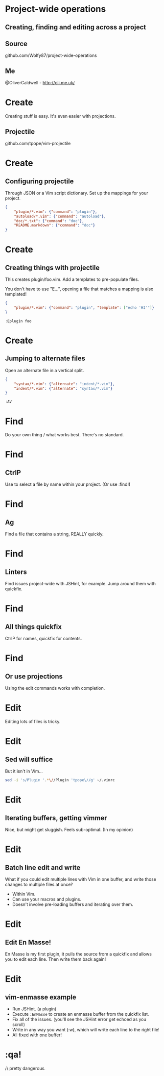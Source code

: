 # Project-wide operations

## Creating, finding and editing across a project

## Source

github.com/Wolfy87/project-wide-operations

## Me

@OliverCaldwell - http://oli.me.uk/


# Create

Creating stuff is easy. It's even easier with projections.

## Projectile

github.com/tpope/vim-projectile


# Create

## Configuring projectile

Through JSON or a Vim script dictionary. Set up the mappings for your project.

```json
{
	"plugin/*.vim": {"command": "plugin"},
	"autoload/*.vim": {"command": "autoload"},
	"doc/*.txt": {"command": "doc"},
	"README.markdown": {"command": "doc"}
}
```


# Create

## Creating things with projectile

This creates plugin/foo.vim. Add a templates to pre-populate files.

You don't have to use "E...", opening a file that matches a mapping is also templated!

```json
{
	"plugin/*.vim": {"command": "plugin", "template": ["echo 'HI'"]}
}
```

```vim
:Eplugin foo
```


# Create

## Jumping to alternate files

Open an alternate file in a vertical split.

```json
{
	"syntax/*.vim": {"alternate": "indent/*.vim"},
	"indent/*.vim": {"alternate": "syntax/*.vim"}
}
```

```vim
:AV
```


# Find

Do your own thing / what works best. There's no standard.


# Find

## CtrlP

Use to select a file by name within your project. (Or use :find!)


# Find

## Ag

Find a file that contains a string, REALLY quickly.


# Find

## Linters

Find issues project-wide with JSHint, for example. Jump around them with quickfix.


# Find

## All things quickfix

CtrlP for names, quickfix for contents.


# Find

## Or use projections

Using the edit commands works with completion.


# Edit

Editing lots of files is tricky.


# Edit

## Sed will suffice

But it isn't in Vim...

```bash
sed -i 's/Plugin '.*\//Plugin 'tpope\//g' ~/.vimrc
```


# Edit

## Iterating buffers, getting vimmer

Nice, but might get sluggish. Feels sub-optimal. (In my opinion)


# Edit

## Batch line edit and write

What if you could edit multiple lines with Vim in one buffer, and write those changes to multiple files at once?

 * Within Vim.
 * Can use your macros and plugins.
 * Doesn't involve pre-loading buffers and iterating over them.


# Edit

## Edit En Masse!

En Masse is my first plugin, it pulls the source from a quickfix and allows you to edit each line. Then write them back again!


# Edit

## vim-enmasse example

 * Run JSHint. (a plugin)
 * Execute `:EnMasse` to create an enmasse buffer from the quickfix list.
 * Fix all of the issues. (you'll see the JSHint error get echoed as you scroll)
 * Write in any way you want (:w), which will write each line to the right file!
 * All fixed with one buffer!


# :qa!

/\ pretty dangerous.